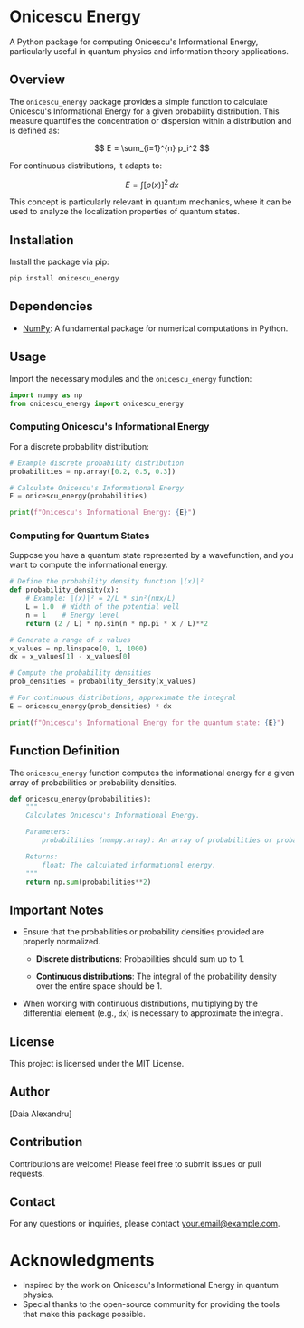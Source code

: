 # Onicescu Energy

A Python package for computing Onicescu's Informational Energy, particularly useful in quantum physics and information theory applications.

## Overview

The `onicescu_energy` package provides a simple function to calculate Onicescu's Informational Energy for a given probability distribution. This measure quantifies the concentration or dispersion within a distribution and is defined as:

$$
E = \sum_{i=1}^{n} p_i^2
$$

For continuous distributions, it adapts to:

$$
E = \int [\rho(x)]^2 \, dx
$$

This concept is particularly relevant in quantum mechanics, where it can be used to analyze the localization properties of quantum states.

## Installation

Install the package via pip:

```bash
pip install onicescu_energy
```

## Dependencies

- [NumPy](https://numpy.org/): A fundamental package for numerical computations in Python.

## Usage

Import the necessary modules and the `onicescu_energy` function:

```python
import numpy as np
from onicescu_energy import onicescu_energy
```

### Computing Onicescu's Informational Energy

For a discrete probability distribution:

```python
# Example discrete probability distribution
probabilities = np.array([0.2, 0.5, 0.3])

# Calculate Onicescu's Informational Energy
E = onicescu_energy(probabilities)

print(f"Onicescu's Informational Energy: {E}")
```

### Computing for Quantum States

Suppose you have a quantum state represented by a wavefunction, and you want to compute the informational energy.

```python
# Define the probability density function |(x)|²
def probability_density(x):
    # Example: |(x)|² = 2/L * sin²(nπx/L)
    L = 1.0  # Width of the potential well
    n = 1    # Energy level
    return (2 / L) * np.sin(n * np.pi * x / L)**2

# Generate a range of x values
x_values = np.linspace(0, 1, 1000)
dx = x_values[1] - x_values[0]

# Compute the probability densities
prob_densities = probability_density(x_values)

# For continuous distributions, approximate the integral
E = onicescu_energy(prob_densities) * dx

print(f"Onicescu's Informational Energy for the quantum state: {E}")
```

## Function Definition

The `onicescu_energy` function computes the informational energy for a given array of probabilities or probability densities.

```python
def onicescu_energy(probabilities):
    """
    Calculates Onicescu's Informational Energy.

    Parameters:
        probabilities (numpy.array): An array of probabilities or probability densities.

    Returns:
        float: The calculated informational energy.
    """
    return np.sum(probabilities**2)
```

## Important Notes

- Ensure that the probabilities or probability densities provided are properly normalized.

    - **Discrete distributions**: Probabilities should sum up to 1.

    - **Continuous distributions**: The integral of the probability density over the entire space should be 1.

- When working with continuous distributions, multiplying by the differential element (e.g., `dx`) is necessary to approximate the integral.

## License

This project is licensed under the MIT License.

## Author

[Daia Alexandru]

## Contribution

Contributions are welcome! Please feel free to submit issues or pull requests.

## Contact

For any questions or inquiries, please contact [your.email@example.com](mailto:alexandru130586@yandex.com).

# Acknowledgments

- Inspired by the work on Onicescu's Informational Energy in quantum physics.
- Special thanks to the open-source community for providing the tools that make this package possible.